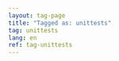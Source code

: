 ```yaml
---
layout: tag-page
title: "Tagged as: unittests"  
tag: unittests
lang: en
ref: tag-unittests
---
```

